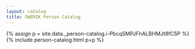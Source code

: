 ```yaml
---
layout: catalog
title: SWERIK Person Catalog
---
```

{% assign p = site.data._person-catalog.i-PbcqSMPJFhALBHMJt8fC5P %}
{% include person-catalog.html p=p %}

